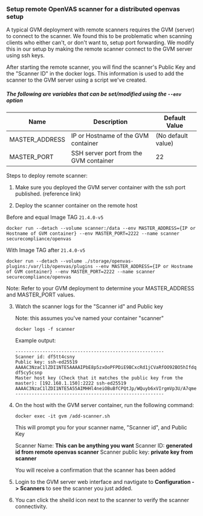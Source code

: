 ### Setup remote OpenVAS scanner for a distributed openvas setup

A typical GVM deployment with remote scanners requires the GVM (server) to connect to the scanner. We found this to be problematic when scanning clients who either can\'t, or don\'t want to, setup port forwarding. We modify this in our setup by making the remote scanner connect to the GVM server using ssh keys. 

After starting the remote scanner, you will find the scanner\'s Public Key and the \"Scanner ID\" in the docker logs. This information is used to add the scanner to the GVM server using a script we\'ve created.

##### The following are variables that can be set/modified using the `--env` option

| Name           | Description                            | Default Value      |
| -------------- | -------------------------------------- | ------------------ |
| MASTER_ADDRESS | IP or Hostname of the GVM container    | (No default value) |
| MASTER_PORT    | SSH server port from the GVM container | 22                 |

Steps to deploy remote scanner:

1. Make sure you deployed the GVM server container with the ssh port published. (reference link)

2. Deploy the scanner container on the remote host

Before and equal Image TAG `21.4.0-v5`
   ```shell
   docker run --detach --volume scanner:/data --env MASTER_ADDRESS={IP or Hostname of GVM container} --env MASTER_PORT=2222 --name scanner securecompliance/openvas
   ```

With Image TAG after `21.4.0-v5`
   ```shell
   docker run --detach --volume ./storage/openvas-plugins:/var/lib/openvas/plugins --env MASTER_ADDRESS={IP or Hostname of GVM container} --env MASTER_PORT=2222 --name scanner securecompliance/openvas
   ```

   Note: Refer to your GVM deployment to determine your MASTER_ADDRESS and MASTER_PORT values.

3. Watch the scanner logs for the \"Scanner id\" and Public key

   Note: this assumes you\'ve named your container \"scanner\"
   ```
   docker logs -f scanner
   ```
   Example output:
   ```
   -------------------------------------------------------
   Scanner id: df5tt4csny
   Public key: ssh-ed25519 AAAAC3NzaC1lZDI1NTE5AAAAIPbE8p5zxOoPFPDiE9BCxcRd1jCVaRfOO92BO5hIfdqi df5cy5csnp
   Master host key (Check that it matches the public key from the master): [192.168.1.150]:2222 ssh-ed25519 AAAAC3NzaC1lZDI1NTE5A55AIMHHl4neiOBuBfCPQtJp/WQuyb6xVIrgmVp3U/A7qmev
   -------------------------------------------------------
   ```

4. On the host with the GVM server container, run the following command:

   ```
   docker exec -it gvm /add-scanner.sh
   ```
   This will prompt you for your scanner name, \"Scanner id\", and Public Key

   Scanner Name: **This can be anything you want**
   Scanner ID: **generated id from remote openvas scanner**
   Scanner public key: **private key from scanner**

   You will receive a confirmation that the scanner has been added

5. Login to the GVM server web interface and navtigate to **Configuration -> Scanners** to see the scanner you just added.
6. You can click the sheild icon next to the scanner to verify the scanner connectivity.

